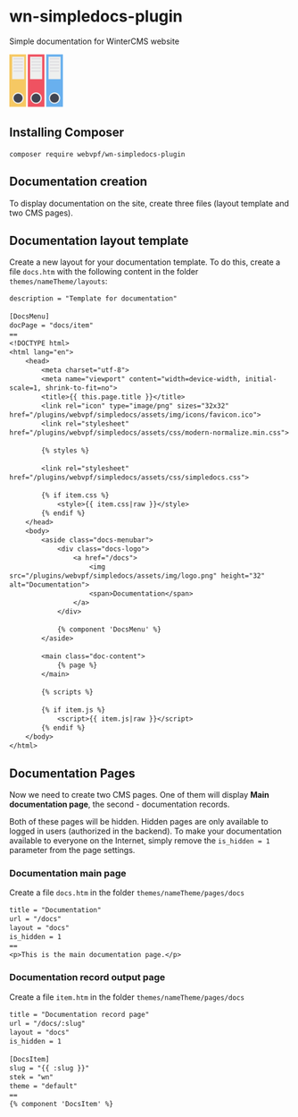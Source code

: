 # wn-simpledocs-plugin

Simple documentation for WinterCMS website

![SimpleDocs](https://raw.githubusercontent.com/WebVPF/wn-simpledocs-plugin/main/assets/img/icons/favicon-96x96.png)

## Installing Composer

    composer require webvpf/wn-simpledocs-plugin

## Documentation creation

To display documentation on the site, create three files (layout template and two CMS pages).

## Documentation layout template

Create a new layout for your documentation template. To do this, create a file `docs.htm` with the following content in the folder `themes/nameTheme/layouts`:

```
description = "Template for documentation"

[DocsMenu]
docPage = "docs/item"
==
<!DOCTYPE html>
<html lang="en">
    <head>
        <meta charset="utf-8">
        <meta name="viewport" content="width=device-width, initial-scale=1, shrink-to-fit=no">
        <title>{{ this.page.title }}</title>
        <link rel="icon" type="image/png" sizes="32x32" href="/plugins/webvpf/simpledocs/assets/img/icons/favicon.ico">
        <link rel="stylesheet" href="/plugins/webvpf/simpledocs/assets/css/modern-normalize.min.css">

        {% styles %}

        <link rel="stylesheet" href="/plugins/webvpf/simpledocs/assets/css/simpledocs.css">

        {% if item.css %}
            <style>{{ item.css|raw }}</style>
        {% endif %}
    </head>
    <body>
        <aside class="docs-menubar">
            <div class="docs-logo">
                <a href="/docs">
                    <img src="/plugins/webvpf/simpledocs/assets/img/logo.png" height="32" alt="Documentation">
                    <span>Documentation</span>
                </a>
            </div>

            {% component 'DocsMenu' %}
        </aside>
        
        <main class="doc-content">
            {% page %}
        </main>

        {% scripts %}

        {% if item.js %}
            <script>{{ item.js|raw }}</script>
        {% endif %}
    </body>
</html>

```

## Documentation Pages

Now we need to create two CMS pages. One of them will display **Main documentation page**, the second - documentation records.

Both of these pages will be hidden. Hidden pages are only available to logged in users (authorized in the backend). To make your documentation available to everyone on the Internet, simply remove the `is_hidden = 1` parameter from the page settings.

### Documentation main page

Create a file `docs.htm` in the folder `themes/nameTheme/pages/docs`

    title = "Documentation"
    url = "/docs"
    layout = "docs"
    is_hidden = 1
    ==
    <p>This is the main documentation page.</p>

### Documentation record output page

Create a file `item.htm` in the folder `themes/nameTheme/pages/docs`

    title = "Documentation record page"
    url = "/docs/:slug"
    layout = "docs"
    is_hidden = 1

    [DocsItem]
    slug = "{{ :slug }}"
    stek = "wn"
    theme = "default"
    ==
    {% component 'DocsItem' %}
